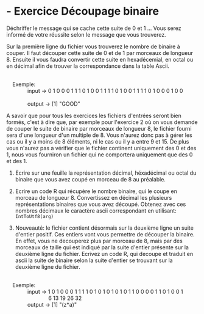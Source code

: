 # - Exercice Découpage binaire

  Déchriffer le message qui se cache cette suite de 0 et 1 ...
  Vous serez informé de votre réussite selon le message que vous trouverez.
  
  Sur la première ligne du fichier vous trouverez le nombre de binaire à couper.
  Il faut découper cette suite de 0 et de 1 par morceaux de longueur 8.
  Ensuite il vous faudra convertir cette suite en hexadécemial, en octal ou en décimal afin de trouver la correspondance dans la table Ascii.
  
  
  
  <br/> &nbsp;&nbsp;&nbsp; Exemple:
    <br/>&nbsp;&nbsp;&nbsp;&nbsp;&nbsp;&nbsp;&nbsp;&nbsp;&nbsp;&nbsp;&nbsp;&nbsp;&nbsp; input  -> 0 1 0 0 0 1 1 1 0 1 0 0 1 1 1 1 0 1 0 0 1 1 1 1 0 1 0 0 0 1 0 0
    <br/>&nbsp;&nbsp;&nbsp;&nbsp;&nbsp;&nbsp;&nbsp;&nbsp;&nbsp;&nbsp;&nbsp;&nbsp;&nbsp;&nbsp;&nbsp;&nbsp;&nbsp;&nbsp;&nbsp;&nbsp;&nbsp;&nbsp; &nbsp;&nbsp;&nbsp;&nbsp;
    <br/>&nbsp;&nbsp;&nbsp;&nbsp;&nbsp;&nbsp;&nbsp;&nbsp;&nbsp;&nbsp;&nbsp;&nbsp;&nbsp; output -> [1] "GOOD"
  
  A savoir que pour tous les exercices les fichiers d'entrées seront bien formés, c'est à dire que, par exemple pour l'exercice 2 où on vous demande de couper le suite de binaire par morceaux de longueur 8, le fichier fourni sera d'une longueur d'un multiple de 8. Vous n'aurez donc pas à gérer les cas ou il y a moins de 8 éléments, ni le cas ou il y a entre 9 et 15.
  De plus vous n'aurez pas a vérifier que le fichier continent uniquement des 0 et des 1, nous vous fourniron un fichier qui ne comportera uniquement que des 0 et des 1.
  
  1) Ecrire sur une feuille la représentation décimal, héxadécimal ou octal du binaire que vous avez coupé en morceau de 8 au préalable.
  
  2) Ecrire un code R qui récupère le nombre binaire, qui le coupe en morceau de longueur 8.
     Convertissez en décimal les plusieurs représentations binaires que vous avez découpé.
     Obtenez avec ces nombres décimaux le caractère ascii correspondant en utilisant: ```IntToUtf8(arg)```
     
  3) Nouveauté: le fichier contient désormais sur la deuxième ligne un suite d'entier positif. Ces entiers vont vous permettre de découper la binaire.
     En effet, vous ne decouperez plus par morceau de 8, mais par des morceaux de taille qui est indiqué par la suite d'entier présente sur la deuxième ligne du fichier.
     Ecrivez un code R, qui decoupe et traduit en ascii la suite de binaire selon la suite d'entier se trouvant sur la deuxième ligne du fichier.
  
  <br/> &nbsp;&nbsp;&nbsp; Exemple:
    <br/>&nbsp;&nbsp;&nbsp;&nbsp;&nbsp;&nbsp;&nbsp;&nbsp;&nbsp;&nbsp;&nbsp;&nbsp;&nbsp; input  -> 1 0 1 0 0 0 1 1 1 1 0 1 0 1 0 1 0 1 0 1 1 0 0 0 0 1 1 0 1 0 0 1
    <br/>&nbsp;&nbsp;&nbsp;&nbsp;&nbsp;&nbsp;&nbsp;&nbsp;&nbsp;&nbsp;&nbsp;&nbsp;&nbsp;&nbsp;&nbsp;&nbsp;&nbsp;&nbsp;&nbsp;&nbsp;&nbsp;&nbsp; &nbsp;&nbsp;&nbsp;&nbsp; 6 13 19 26 32
    <br/>&nbsp;&nbsp;&nbsp;&nbsp;&nbsp;&nbsp;&nbsp;&nbsp;&nbsp;&nbsp;&nbsp;&nbsp;&nbsp; output -> [1] "(z*a)"
